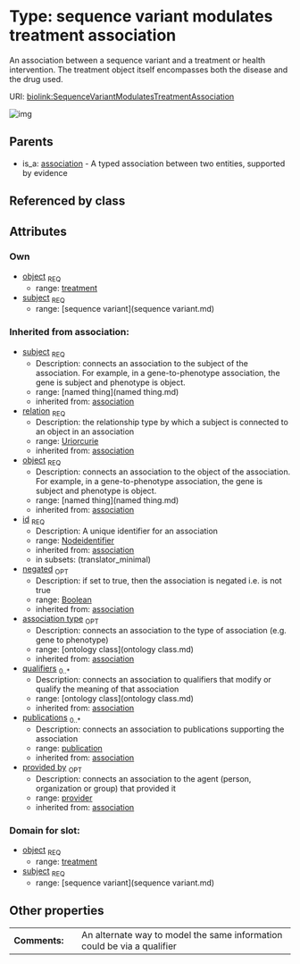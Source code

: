 
# Type: sequence variant modulates treatment association


An association between a sequence variant and a treatment or health intervention. The treatment object itself encompasses both the disease and the drug used.

URI: [biolink:SequenceVariantModulatesTreatmentAssociation](https://w3id.org/biolink/vocab/SequenceVariantModulatesTreatmentAssociation)


![img](http://yuml.me/diagram/nofunky;dir:TB/class/\[Provider]<provided%20by(i)%200..1-%20\[SequenceVariantModulatesTreatmentAssociation|relation(i):uriorcurie;id(i):nodeidentifier;negated(i):boolean%20%3F],%20\[Publication]<publications(i)%200..*-%20\[SequenceVariantModulatesTreatmentAssociation],%20\[OntologyClass]<qualifiers(i)%200..*-%20\[SequenceVariantModulatesTreatmentAssociation],%20\[OntologyClass]<association%20type(i)%200..1-%20\[SequenceVariantModulatesTreatmentAssociation],%20\[Treatment]<object%201..1-%20\[SequenceVariantModulatesTreatmentAssociation],%20\[SequenceVariant]<subject%201..1-%20\[SequenceVariantModulatesTreatmentAssociation],%20\[Association]^-\[SequenceVariantModulatesTreatmentAssociation])

## Parents

 *  is_a: [association](association.md) - A typed association between two entities, supported by evidence

## Referenced by class


## Attributes


### Own

 * [object](sequence_variant_modulates_treatment_association_object.md)  <sub>REQ</sub>
    * range: [treatment](treatment.md)
 * [subject](sequence_variant_modulates_treatment_association_subject.md)  <sub>REQ</sub>
    * range: [sequence variant](sequence variant.md)

### Inherited from association:

 * [subject](subject.md)  <sub>REQ</sub>
    * Description: connects an association to the subject of the association. For example, in a gene-to-phenotype association, the gene is subject and phenotype is object.
    * range: [named thing](named thing.md)
    * inherited from: [association](association.md)
 * [relation](relation.md)  <sub>REQ</sub>
    * Description: the relationship type by which a subject is connected to an object in an association
    * range: [Uriorcurie](type/Uriorcurie.md)
    * inherited from: [association](association.md)
 * [object](object.md)  <sub>REQ</sub>
    * Description: connects an association to the object of the association. For example, in a gene-to-phenotype association, the gene is subject and phenotype is object.
    * range: [named thing](named thing.md)
    * inherited from: [association](association.md)
 * [id](association_id.md)  <sub>REQ</sub>
    * Description: A unique identifier for an association
    * range: [Nodeidentifier](type/Nodeidentifier.md)
    * inherited from: [association](association.md)
    * in subsets: (translator_minimal)
 * [negated](negated.md)  <sub>OPT</sub>
    * Description: if set to true, then the association is negated i.e. is not true
    * range: [Boolean](type/Boolean.md)
    * inherited from: [association](association.md)
 * [association type](association_type.md)  <sub>OPT</sub>
    * Description: connects an association to the type of association (e.g. gene to phenotype)
    * range: [ontology class](ontology class.md)
    * inherited from: [association](association.md)
 * [qualifiers](qualifiers.md)  <sub>0..*</sub>
    * Description: connects an association to qualifiers that modify or qualify the meaning of that association
    * range: [ontology class](ontology class.md)
    * inherited from: [association](association.md)
 * [publications](publications.md)  <sub>0..*</sub>
    * Description: connects an association to publications supporting the association
    * range: [publication](publication.md)
    * inherited from: [association](association.md)
 * [provided by](provided_by.md)  <sub>OPT</sub>
    * Description: connects an association to the agent (person, organization or group) that provided it
    * range: [provider](provider.md)
    * inherited from: [association](association.md)

### Domain for slot:

 * [object](sequence_variant_modulates_treatment_association_object.md)  <sub>REQ</sub>
    * range: [treatment](treatment.md)
 * [subject](sequence_variant_modulates_treatment_association_subject.md)  <sub>REQ</sub>
    * range: [sequence variant](sequence variant.md)

## Other properties

|  |  |  |
| --- | --- | --- |
| **Comments:** | | An alternate way to model the same information could be via a qualifier |

